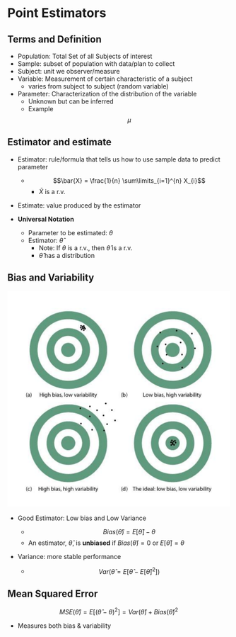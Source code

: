# Point Estimators

## Terms and Definition
* Population: Total Set of all Subjects of interest
* Sample: subset of population with data/plan to collect
* Subject: unit we observer/measure
* Variable: Measurement of certain characteristic of a subject
    * varies from subject to subject (random variable)
* Parameter: Characterization of the distribution of the variable
    * Unknown but can be inferred
    * Example $$\mu$$ 


## Estimator and estimate
* Estimator: rule/formula that tells us how to use sample data to predict parameter
    * $$\bar{X} = \frac{1}{n} \sum\limits_{i=1}^{n} X_{i}$$ 
        * $\bar{X}$ is a r.v.
* Estimate: value produced by the estimator

* **Universal Notation**
    * Parameter to be estimated: $\theta$
    * Estimator: $\hat{\theta}$
        * Note: If $\theta$ is a r.v., then $\hat{\theta}$ is a r.v.
        * $\hat{\theta}$ has a distribution

## Bias and Variability

![alt text](src/image.png)   

* Good Estimator: Low bias and Low Variance
    * $$Bias(\hat{\theta}) = E[\hat{\theta}] - \theta $$
    * An estimator, $\hat{\theta}$, is **unbiased** if $Bias(\hat{\theta}) = 0$ or $E[\hat{\theta}] = \theta$

* Variance: more stable performance
    * $$Var(\hat{\theta} = E\big[ \hat{\theta} - E[\hat{\theta}]^{2} \big])$$

## Mean Squared Error

 $$MSE(\hat{\theta}) = E \big[ (\hat{\theta} - \theta)^{2} \big]  = Var(\hat{\theta}) + Bias(\hat{\theta})^{2}$$ 

 * Measures both bias & variability 